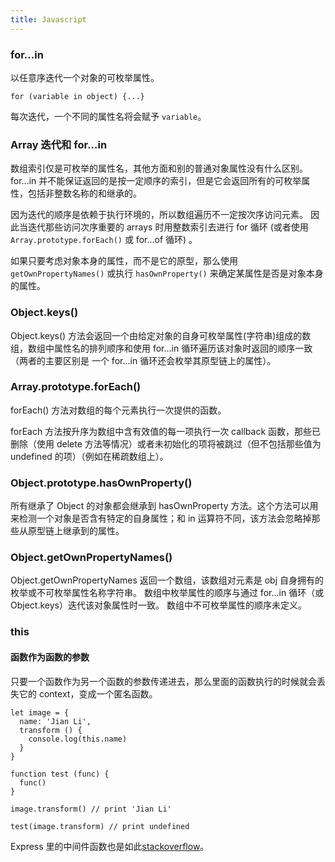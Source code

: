 ```yaml
---
title: Javascript
---
```


### for...in

以任意序迭代一个对象的可枚举属性。

    for (variable in object) {...}

每次迭代，一个不同的属性名将会赋予 `variable`。

### Array 迭代和 for...in

数组索引仅是可枚举的属性名，其他方面和别的普通对象属性没有什么区别。for...in 并不能保证返回的是按一定顺序的索引，但是它会返回所有的可枚举属性，包括非整数名称的和继承的。

因为迭代的顺序是依赖于执行环境的，所以数组遍历不一定按次序访问元素。 因此当迭代那些访问次序重要的 arrays 时用整数索引去进行 for 循环 (或者使用 `Array.prototype.forEach()` 或 for...of 循环) 。

如果只要考虑对象本身的属性，而不是它的原型，那么使用 `getOwnPropertyNames()` 或执行  `hasOwnProperty()` 来确定某属性是否是对象本身的属性。

### Object.keys()

Object.keys() 方法会返回一个由给定对象的自身可枚举属性(字符串)组成的数组，数组中属性名的排列顺序和使用 for...in 循环遍历该对象时返回的顺序一致 （两者的主要区别是 一个 for...in 循环还会枚举其原型链上的属性）。

### Array.prototype.forEach()

forEach() 方法对数组的每个元素执行一次提供的函数。

forEach 方法按升序为数组中含有效值的每一项执行一次 callback 函数，那些已删除（使用 delete 方法等情况）或者未初始化的项将被跳过（但不包括那些值为 undefined 的项）（例如在稀疏数组上）。

### Object.prototype.hasOwnProperty()

所有继承了 Object 的对象都会继承到 hasOwnProperty 方法。这个方法可以用来检测一个对象是否含有特定的自身属性；和 in 运算符不同，该方法会忽略掉那些从原型链上继承到的属性。

### Object.getOwnPropertyNames()

Object.getOwnPropertyNames 返回一个数组，该数组对元素是 obj 自身拥有的枚举或不可枚举属性名称字符串。 数组中枚举属性的顺序与通过 for...in 循环（或 Object.keys）迭代该对象属性时一致。 数组中不可枚举属性的顺序未定义。


### this

#### 函数作为函数的参数

只要一个函数作为另一个函数的参数传递进去，那么里面的函数执行的时候就会丢失它的 context，变成一个匿名函数。

    let image = {
      name: 'Jian Li',
      transform () {
        console.log(this.name)
      }
    }

    function test (func) {
      func()
    }

    image.transform() // print 'Jian Li'

    test(image.transform) // print undefined

Express 里的中间件函数也是如此[stackoverflow]。

[stackoverflow]: https://stackoverflow.com/questions/18505383/how-to-use-this-context-in-middleware
